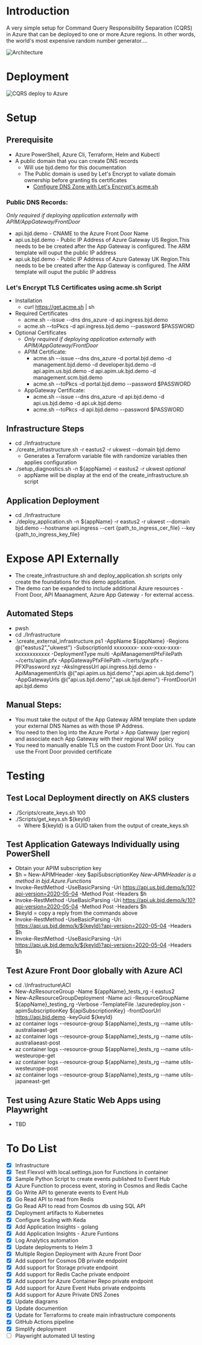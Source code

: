 # Introduction
A very simple setup for Command Query Responsibility Separation (CQRS) in Azure that can be deployed to one or more Azure regions.
In other words, the world's most expensive random number generator....

![Architecture](./architecture.png)

# Deployment 
![CQRS deploy to Azure](https://github.com/briandenicola/cqrs/workflows/CQRS%20deploy%20to%20Azure/badge.svg)

# Setup

## Prerequisite
* Azure PowerShell, Azure Cli, Terraform, Helm and Kubectl
* A public domain that you can create DNS records
   * Will use bjd.demo for this documentation 
   * The Public domain is used by Let's Encrypt to valiate domain ownership before granting tls certificates 
      * [Configure DNS Zone with Let's Encrypt's acme.sh](https://github.com/acmesh-official/acme.sh/wiki/How-to-use-Azure-DNS)

### Public DNS Records: 
_Only required if deploying application externally with APIM/AppGateway/FrontDoor_
* api.bjd.demo - CNAME to the Azure Front Door Name 
* api.us.bjd.demo - Public IP Address of Azure Gateway US Region.This needs to be be created after the App Gateway is configured. The ARM template will ouput the public IP address
* api.uk.bjd.demo - Public IP Address of Azure Gateway UK Region.This needs to be be created after the App Gateway is configured. The ARM template will ouput the public IP address

### Let's Encrypt TLS Certificates using acme.sh Script
* Installation
    * curl https://get.acme.sh | sh
* Required Certificates 
    * acme.sh --issue --dns dns_azure -d api.ingress.bjd.demo
    * acme.sh --toPkcs -d api.ingress.bjd.demo --password $PASSWORD
* Optional Certificates 
    * _Only required if deploying application externally with APIM/AppGateway/FrontDoor_
    * APIM Certificate: 
        * acme.sh --issue --dns dns_azure -d portal.bjd.demo -d management.bjd.demo -d developer.bjd.demo -d api.apim.us.bjd.demo -d api.apim.uk.bjd.demo -d management.scm.bjd.demo
        * acme.sh --toPkcs -d portal.bjd.demo --password $PASSWORD
    * AppGateway Certificate: 
        * acme.sh --issue --dns dns_azure -d api.bjd.demo -d api.us.bjd.demo -d api.uk.bjd.demo
        * acme.sh --toPkcs -d api.bjd.demo --password $PASSWORD
    
## Infrastructure Steps
* cd ./Infrastructure
* ./create_infrastructure.sh -r eastus2 -r ukwest --domain bjd.demo
    * Generates a Terraform variable file with randomize variables then applies configuration 
* ./setup_diagnostics.sh -n ${appName} -r eastus2 -r ukwest _optional_
    * appName will be display at the end of the create_infrastructure.sh script 

## Application Deployment 
* cd ./Infrastructure
* ./deploy_application.sh -n ${appName} -r eastus2 -r ukwest --domain bjd.demo --hostname api.ingress --cert {path_to_ingress_cer_file} --key {path_to_ingress_key_file}

# Expose API Externally 
* The create_infrastructure.sh and deploy_application.sh scripts only create the foundations for this demo application. 
* The demo can be expanded to include additional Azure resources - Front Door, API Maanagment, Azure App Gateway - for external access.

## Automated Steps
* pwsh
* cd ./Infrastructure
* .\create_external_infrastructure.ps1 -AppName ${appName} -Regions @("eastus2","ukwest") -SubscriptionId xxxxxxxx-
    xxxx-xxxx-xxxx-xxxxxxxxxxxx -DeploymentType multi -ApiManagementPfxFilePath ~/certs/apim.pfx -AppGatewayPfxFilePath ~/certs/gw.pfx -PFXPassword xyz -AksIngressUrl api.ingress.bjd.demo -ApiManagementUrls @("api.apim.us.bjd.demo","api.apim.uk.bjd.demo") -AppGatewayUrls @("api.us.bjd.demo","api.uk.bjd.demo") -FrontDoorUrl api.bjd.demo

## Manual Steps:
* You must take the output of the App Gateway ARM template then update your external DNS Names as with those IP Address.
* You need to then log into the Azure Portal > App Gateway (per region) and associate each App Gateway with their regional WAF policy
* You need to manually enable TLS on the custom Front Door Uri. You can use the Front Door provided certificate 

# Testing
## Test Local Deployment directly on AKS clusters 
* ./Scripts/create_keys.sh 100 
* ./Scripts/get_keys.sh ${keyId} 
    * Where ${keyId} is a GUID taken from the output of create_keys.sh

## Test Application Gateways Individually using PowerShell
* Obtain your APIM subscription key
* $h = New-APIMHeader -key $apiSubscriptionKey _New-APIMHeader is a method in bjd.Azure.Functions_
* Invoke-RestMethod -UseBasicParsing -Uri https://api.us.bjd.demo/k/10?api-version=2020-05-04 -Method Post -Headers $h
* Invoke-RestMethod -UseBasicParsing -Uri https://api.uk.bjd.demo/k/10?api-version=2020-05-04 -Method Post -Headers $h
* $keyId = copy a reply from the commands above
* Invoke-RestMethod -UseBasicParsing -Uri https://api.us.bjd.demo/k/${keyId}?api-version=2020-05-04 -Headers $h
* Invoke-RestMethod -UseBasicParsing -Uri https://api.uk.bjd.demo/k/${keyId}?api-version=2020-05-04 -Headers $h

## Test Azure Front Door globally with Azure ACI
* cd .\Infrastructure\ACI
* New-AzResourceGroup -Name ${appName}_tests_rg -l eastus2
* New-AzResourceGroupDeployment -Name aci -ResourceGroupName ${appName}_testing_rg -Verbose -TemplateFile .\azuredeploy.json -apimSubscriptionKey ${apiSubscriptionKey} -frontDoorUrl https://api.bjd.demo -keyGuid ${keyId}
* az container logs --resource-group ${appName}_tests_rg --name utils-australiaeast-get
* az container logs --resource-group ${appName}_tests_rg --name utils-australiaeast-post
* az container logs --resource-group ${appName}_tests_rg --name utils-westeurope-get
* az container logs --resource-group ${appName}_tests_rg --name utils-westeurope-post
* az container logs --resource-group ${appName}_tests_rg --name utils-japaneast-get

## Test using Azure Static Web Apps using Playwright
* TBD

# To Do List 
- [x] Infrastructure 
- [x] Test Flexvol with local.settings.json for Functions in container
- [x] Sample Python Script to create events published to Event Hub
- [x] Azure Function to process event, storing in Cosmos and Redis Cache
- [x] Go Write API to generate events to Event Hub 
- [x] Go Read API to read from Redis 
- [x] Go Read API to read from Cosmos db using SQL API
- [x] Deployment artifacts to Kubernetes
- [x] Configure Scaling with Keda 
- [x] Add Application Insights - golang
- [x] Add Application Insights - Azure Funtions
- [x] Log Analytics automation 
- [x] Update deployments to Helm 3
- [x] Multiple Region Deployment with Azure Front Door
- [x] Add support for Cosmos DB private endpoint
- [x] Add support for Storage private endpoint
- [x] Add support for Redis Cache private endpoint
- [x] Add support for Azure Container Repo private endpoint
- [x] Add support for Azure Event Hubs private endpoints
- [x] Add support for Azure Private DNS Zones
- [x] Update diagrams 
- [x] Update documention
- [x] Update for Terraforms to create main infrastructure components
- [x] GitHub Actions pipeline 
- [x] Simplify deployment
- [ ] Playwright automated UI testing
